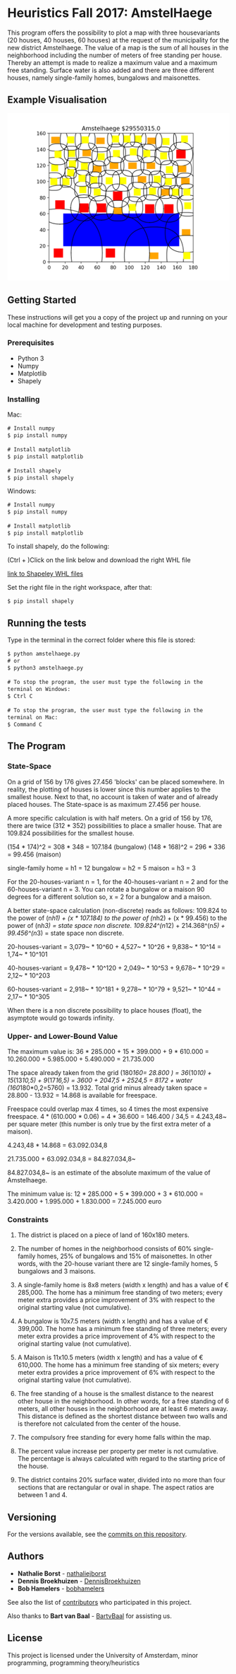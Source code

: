# Heuristics Fall 2017: AmstelHaege

This program offers the possibility to plot a map with three housevariants (20 houses, 40 houses, 60 houses) at the request of the municipality for the new district Amstelhaege. The value of a map is the sum of all houses in the neighborhood including the number of meters of free standing per house. Thereby an attempt is made to realize a maximum value and a maximum free standing. Surface water is also added and there are three different houses, namely single-family homes, bungalows and maisonettes.

## Example Visualisation
![alt text](https://raw.githubusercontent.com/nathaliejborst/Amstelsquad/master/visualisations/Figure_1.png?token=AWTZAlee4q8v7oR0N5KgqtAeyO6Cel-sks5aL81dwA%3D%3D)

## Getting Started

These instructions will get you a copy of the project up and running on your local machine for development and testing purposes. 

### Prerequisites

* Python 3
* Numpy
* Matplotlib
* Shapely

### Installing

Mac:
```
# Install numpy
$ pip install numpy

# Install matplotlib
$ pip install matplotlib

# Install shapely
$ pip install shapely
```

Windows:
```
# Install numpy
$ pip install numpy

# Install matplotlib
$ pip install matplotlib
```
To install shapely, do the following:

(Ctrl + )Click on the link below and download the right WHL file

[link to Shapeley WHL files](https://www.lfd.uci.edu/~gohlke/pythonlibs/#shapely)

Set the right file in the right workspace, after that:
```
$ pip install shapely
```

## Running the tests

Type in the terminal in the correct folder where this file is stored:
```
$ python amstelhaege.py
# or
$ python3 amstelhaege.py

# To stop the program, the user must type the following in the terminal on Windows:
$ Ctrl C

# To stop the program, the user must type the following in the terminal on Mac:
$ Command C
```

## The Program

### State-Space

On a grid of 156 by 176 gives 27.456 'blocks' can be placed somewhere. In reality, the plotting of houses is lower since this number applies to the smallest house. Next to that, no account is taken of water and of already placed houses. The State-space is as maximum 27.456 per house. 

A more specific calculation is with half meters. On a grid of 156 by 176, there are twice (312 * 352) possibilities to place a smaller house. That are 109.824 possibilities for the smallest house. 

(154 * 174)^2 = 308 * 348 = 107.184 (bungalow)
(148 * 168)^2 = 296 * 336 = 99.456 (maison)

single-family home = h1 = 12
bungalow = h2 = 5
maison = h3 = 3

For the 20-houses-variant n = 1, for the 40-houses-variant n = 2 and for the 60-houses-variant n = 3.
You can rotate a bungalow or a maison 90 degrees for a different solution so, x = 2 for a bungalow and a maison.

A better state-space calculation (non-discrete) reads as follows:
109.824 to the power of (n*h1) + (x * 107.184) to the power of (n*h2) + (x * 99.456) to the power of (n*h3) = state space non discrete.
109.824^(n*12) + 214.368^(n*5) + 99.456^(n*3) = state space non discrete.

20-houses-variant = 3,079~ * 10^60 + 4,527~ * 10^26 + 9,838~ * 10^14 = 1,74~ * 10^101

40-houses-variant = 9,478~ * 10^120 + 2,049~ * 10^53 + 9,678~ * 10^29 = 2,12~ * 10^203

60-houses-variant = 2,918~ * 10^181 + 9,278~ * 10^79 + 9,521~ * 10^44 = 2,17~ * 10^305


When there is a non discrete possibility to place houses (float), the asymptote would go towards infinity.

### Upper- and Lower-Bound Value
The maximum value is: 36 * 285.000 + 15 * 399.000 + 9 * 610.000 = 10.260.000 + 5.985.000 + 5.490.000 = 21.735.000

The space already taken from the grid (180*160= 28.800 ) = 36*(10*10) + 15*(13*10,5) + 9*(17*16,5) = 3600 + 2047,5 + 2524,5 = 8172 + water (160*180*0,2=5760) = 13.932. Total grid minus already taken space = 28.800 - 13.932 = 14.868 is available for freespace. 

Freespace could overlap max 4 times, so 4 times the most expensive freespace. 4 * (610.000 * 0.06) =  4 * 36.600 = 146.400 / 34,5 = 4.243,48~ per square meter (this number is only true by the first extra meter of a maison).  

4.243,48 * 14.868 = 63.092.034,8

21.735.000 + 63.092.034,8 = 84.827.034,8~

84.827.034,8~ is an estimate of the absolute maximum of the value of Amstelhaege. 



The minimum value is: 12 * 285.000 + 5 * 399.000 + 3 * 610.000 = 3.420.000 + 1.995.000 + 1.830.000 = 7.245.000 euro

### Constraints

1. The district is placed on a piece of land of 160x180 meters.

2. The number of homes in the neighborhood consists of 60% single-family homes, 25% of bungalows and 15% of maisonettes. In other words, with the 20-house variant there are 12 single-family homes, 5 bungalows and 3 maisons.

3. A single-family home is 8x8 meters (width x length) and has a value of € 285,000. The home has a minimum free standing of two meters; every meter extra provides a price improvement of 3% with respect to the original starting value (not cumulative).

4. A bungalow is 10x7.5 meters (width x length) and has a value of € 399,000. The home has a minimum free standing of three meters; every meter extra provides a price improvement of 4% with respect to the original starting value (not cumulative).

5. A Maison is 11x10.5 meters (width x length) and has a value of € 610,000. The home has a minimum free standing of six meters; every meter extra provides a price improvement of 6% with respect to the original starting value (not cumulative).

6. The free standing of a house is the smallest distance to the nearest other house in the neighborhood. In other words, for a free standing of 6 meters, all other houses in the neighborhood are at least 6 meters away. This distance is defined as the shortest distance between two walls and is therefore not calculated from the center of the house.

7. The compulsory free standing for every home falls within the map.

8. The percent value increase per property per meter is not cumulative. The percentage is always calculated with regard to the starting price of the house.

9. The district contains 20% surface water, divided into no more than four sections that are rectangular or oval in shape. The aspect ratios are between 1 and 4.

## Versioning

For the versions available, see the [commits on this repository](https://github.com/nathaliejborst/Amstelsquad/commits/master). 

## Authors

* **Nathalie Borst** - [nathaliejborst](https://github.com/nathaliejborst)
* **Dennis Broekhuizen** - [DennisBroekhuizen](https://github.com/DennisBroekhuizen)
* **Bob Hamelers** - [bobhamelers](https://github.com/bobhamelers)

See also the list of [contributors](https://github.com/nathaliejborst/Amstelsquad/graphs/contributors) who participated in this project.

Also thanks to 
**Bart van Baal** - [BartvBaal](https://github.com/BartvBaal)
for assisting us. 

## License

This project is licensed under the University of Amsterdam, minor programming, programming theory/heuristics
